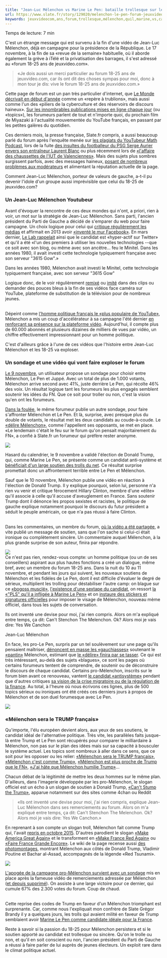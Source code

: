 ```yaml
---
title: "Jean-Luc Mélenchon vs Marine Le Pen: bataille trollesque sur le forum 18-25 ans de jeuxvideo.com"
url: https://www.slate.fr/story/129020/melenchon-le-pen-forum-jeuxvideocom
keywords: jeuxvideocom,ans,forum,trollesque,mélenchon,quil,marine,vs,candidat,jeanluc,vidéo,trump,1825,faire,bataille,pen
---
```

Temps de lecture: 7 min

C\'est un étrange message qui est survenu à la fin d\'une vidéo de Jean-Luc Mélenchon, déjà en campagne pour la présidence de la République. Le 17 novembre, à la fin de sa «revue de la semaine» habituelle, où il aborde également la grève à iTélé et la privatisation des barrages, il s\'est adressé au «forum 18-25 ans de jeuxvideo.com».

> «Je dois aussi un merci particulier au forum 18-25 ans de jeuxvideo.com, car ils ont dit des choses sympas pour moi, donc à mon tour je dis: vive le forum 18-25 ans de jeuxvideo.com.»

Cette page de forum est un pan très particulier d'internet, que [Le Monde décrivait en début d'année](http://www.lemonde.fr/pixels/article/2016/02/16/jeuxvideo-com-les-trublions-du-web-francais_4866281_4408996.html) comme un «repère à trublions», mais aussi comme l'un des «piliers de la cyberculture et des réservoirs de discours haineux». [Sur les innombrables publications mises en ligne chaque jour](http://www.jeuxvideo.com/forums/0-51-0-1-0-26-0-blabla-18-25-ans.htm) (ou «topics»), les forumeurs parlent de tout et n'importe quoi, du prochain film de Miyazaki à l'actualité mouvementée du YouTube français, en passant par les petites galères du quotidien.

Ces derniers mois, la presse française, Slate.fr compris, a aussi beaucoup parlé du forum après l'enquête menée sur [les plagiats du YouTubeur Math Podcast](http://www.slate.fr/story/113807/jeuxvideocom-enquete-youtubeur-plagiat-math-podcast), lors de la fuite [des insultes du footballeur du PSG Serge Aurier envers son entraîneur Laurent Blanc](http://www.lesinrocks.com/2016/03/06/actualite/serger-aurier-math-podcast-les-actions-de-jeuxvideo-com-sont-elles-du-journalisme-citoyen-11809621/) ou plus récemment lors de [«l'affaire des chaussettes de l'IUT de Valenciennes»](https://www.buzzfeed.com/assmamaad/comment-une-discussion-sur-jeuxvideo-vire-au-harcelement). Mais des sujets plus sombres surgissent parfois, avec des messages haineux, [posant de nombreux problèmes aux modérateurs](http://rue89.nouvelobs.com/rue69/2015/12/24/vol-photos-ligne-quand-les-machos-dechainent-262595) et alimentant la réputation actuelle de la page.

Comment Jean-Luc Mélenchon, porteur de valeurs de gauche, a-t-il pu devenir l'idole d'un groupe aussi imprévisible que celui du 18-25 de jeuxvideo.com?

### Un Jean-Luc Mélenchon Youtubeur

Avant d'évoquer la rencontre de ces deux mondes qui n'ont, a priori, rien à voir, un mot sur la stratégie de Jean-Luc Mélenchon. Sans parti, l'ancien président du Parti de Gauche a décidé de s'emparer du web pour faire campagne. Un choix logique pour celui qui [critique régulièrement les médias](http://teleobs.nouvelobs.com/actualites/20160621.OBS3095/melenchon-l-homme-qui-n-aimait-pas-les-medias.html) et affirmait en 2013 avoir [«inventé le mur Facebook»](http://www.mouv.fr/diffusion-jean-luc-melenchon-j-ai-invente-le-mur-facebook). En mars dernier, [Le Lab rappelait](http://lelab.europe1.fr/sans-parti-jean-luc-melenchon-compte-sur-son-site-internet-et-les-rassemblements-de-rue-pour-2017-2705650) ainsi que le candidat est «hyper-actif sur Twitter» et qu'il a été «l'un des premiers à utiliser les nouvelles technologies --que ce soit avec son blog, ou même avec son ancêtre\... feu le Minitel. Dans les années 1980, il avait investi cette technologie typiquement française avec son serveur "3615 Gow".»

Dans les années 1980, Mélenchon avait investi le Minitel, cette technologie typiquement française, avec son serveur "3615 Gow"

Logique donc, de le voir régulièrement [remixé](https://www.youtube.com/watch?v=cm1AQk30kFs) ou [imité](https://www.youtube.com/watch?v=ac_Dh1eJJLo) dans des clips ou demander des pouces bleus à la fin de ses vidéos face caméra sur YouTube, plateforme de substitution de la télévision pour de nombreux jeunes.

\
Dépeint comme [l'homme politique français le «plus populaire de YouTube»](http://www.rtl.fr/actu/politique/comment-melenchon-est-devenu-l-homme-politique-le-plus-populaire-de-youtube-7785357695), Mélenchon a mis un coup d'accélérateur à sa campagne l'été dernier [en renforçant sa présence sur la plateforme vidéo](https://www.youtube.com/channel/UCk-_PEY3iC6DIGJKuoEe9bw). Aujourd'hui, il compte plus de 60.000 abonnés et plusieurs dizaines de milliers de vues par vidéo, un chiffre effectivement impressionnant pour un homme politique.

C'est d'ailleurs grâce à l'une de ces vidéos que l'histoire entre Jean-Luc Mélenchon et les 18-25 va exploser.

### Un sondage et une vidéo qui vont faire exploser le forum

[Le 9 novembre](http://www.jeuxvideo.com/forums/42-51-49032974-1-0-1-0-2017-melenchon-lepen-juppe-vous-votez-qui.htm), un utilisateur propose un sondage pour choisir entre Mélenchon, Le Pen et Juppé. Avec un total de plus de 1.000 votants, Mélenchon arrive second avec 41%, juste derrière Le Pen, qui récolte 46% des voix. Un résultat logique tant les forumeurs les plus engagés semblent soutenir les idées du FN. Que ce soit pour troller ou non, c\'est la vision qu\'en ont les forumeurs.

[Dans la foulée](http://www.jeuxvideo.com/forums/42-51-49045104-1-0-1-0-2017-suite-melenchon-vs-lepen-vous-votez-qui.htm), le même forumeur publie un autre sondage, pour faire s'affronter Mélenchon et Le Pen. Et là, surprise, avec presque plus du double de votants, le résultat met les deux candidats au coude-à-coude. Le [«délire Mélenchon»](http://www.jeuxvideo.com/forums/42-51-49047550-1-0-1-0-le-delire-melenchon-explique.htm), comme l\'appellent ses opposants, se met en place. «Le lendemain c\'était le feu sur le forum qu\'on pensait majoritairement du FN», a confié à Slate.fr un forumeur qui préfère rester anonyme.

![](/sites/default/files/forum1.png)

Hasard du calendrier, le 9 novembre a validé l'élection de Donald Trump, qui, comme Marine Le Pen, se présente comme un candidat anti-système et [bénéficiait d'un large soutien des trolls du net](http://www.slate.fr/story/128864/4chan-victoire-donald-trump). Ce résultat surprise promettait donc un affrontement terrible entre Le Pen et Mélenchon.

Sauf que le 10 novembre, Mélenchon publie une vidéo en réaction à l'élection de Donald Trump. Il y explique pourquoi, selon lui, personne n'a rien vu venir et critique férocement Hillary Clinton, membre d'une «élite» qu'il associe à celle qu'il accuse d'aveuglement en France. Sans soutenir Trump dont il dénonce les propos sexistes et racistes, le politique de gauche explique notamment pourquoi le discours du futur président a séduit le peuple américain, ce que n'a pas réussi à faire Clinton.

\
Dans les commentaires, un membre du forum, [où la vidéo a été partagée](http://www.jeuxvideo.com/forums/42-51-49048289-1-0-1-0-melenchon-donne-son-avis-sur-donald-trump.htm), a vite publié un message de soutien, sans que l'on sache si celui-ci était ironique ou complètement sincère. Un commentaire auquel Mélenchon, à la plus grande surprise de son auteur, finira par répondre.

![](/sites/default/files/forum2.png)\
Ce n'est pas rien, rendez-vous compte: un homme politique (ou un de ses conseillers) aspirant aux plus hautes fonctions a créé un dialogue, même bref, avec un membre du forum 18-25 ans. Dans la nuit du 10 au 11 novembre, et pendant les jours qui suivent, les nouveaux soutiens de Mélenchon et les fidèles de Le Pen, dont il est difficile d'évaluer le degré de sérieux, multiplient les trolling pour déstabiliser l'autre camp: on blague sur ce [«bogoss musclé»](http://www.jeuxvideo.com/forums/42-51-49117894-1-0-1-0-melenchon-ce-bogoss-muscle.htm), [l'existence d'une sextape du candidat](http://www.jeuxvideo.com/forums/42-51-49087443-1-0-1-0-melenchon-sextape-leak-2016hd.htm), on ressort [la «"PLS" qu'il a infligée à Marine Le Pen»](http://www.jeuxvideo.com/forums/42-51-49060725-1-0-1-0-melenchon-qui-met-en-pls-mlp.htm) et on [instaure des stickers et signatures officielles](http://www.jeuxvideo.com/forums/42-51-49066976-1-0-1-0-officiel-topic-melenchon-2017.htm) pour imposer le visage de Mélenchon, nouveau mème officiel, dans tous les sujets de conversation.

Ils ont inventé une devise pour moi, j'ai rien compris. Alors on m'a expliqué entre temps, ça dit: Can't Stenchon The Melenchon. Ok? Alors moi je vais dire: Yes We Canchon

Jean-Luc Mélenchon

En face, les pro-Le Pen, surpris par un tel soulèvement sur une page qu'ils pensaient maîtriser, [dénoncent en masse les «gauchiasses»](http://www.jeuxvideo.com/forums/42-51-49087235-1-0-1-0-le-delire-melenchon-est-un-complot-des-gauchiasses-du-fofo.htm) soutenant le [«pantin»](http://www.jeuxvideo.com/forums/42-51-49118550-1-0-1-0-melenchon-le-pantin-du-18-25.htm) Mélenchon, estimant que [le «délire» finira par se tasser](http://www.jeuxvideo.com/forums/42-51-49094820-1-0-1-0-le-delire-melenchon-s-est-tasse.htm). Ce qui est très intéressant, au-delà des sujets «blagues», ce sont les pages où certains forumeurs tentent de comprendre, de soutenir ou de déconstruire le discours de chaque candidat. Certains pro-Mélenchon, inscrits sur le forum bien avant ce renouveau, vantent [le candidat «antisystème»](http://www.jeuxvideo.com/forums/42-51-49058496-1-0-1-0-melenchon-seul-candidat-antisysteme.htm) pendant que d'autres critiques [sa vision de la crise migratoire ou de la régulation de la finance](http://www.jeuxvideo.com/forums/42-51-49037554-1-0-1-0-je-me-suis-interesse-a-melenchon.htm). Au total, à l'heure où nous écrivons ces lignes, plus de 500 topics sérieux ou ironiques ont été créés ces derniers jours à propos de Mélenchon et de son duel forumesque avec Le Pen.

![](/sites/default/files/2_forum4.png)

### «Mélenchon sera le TRUMP français»

Qu'importe, l'élu européen devient alors, aux yeux de ses soutiens, le candidat idéal de l'alternative politique. Très vite, les parallèles faits jusque-là entre Trump et Le Pen sont récupérés pour comparer le milliardaire à Mélenchon, non pas sur le plan des idées mais sur sa capacité à bousculer le système actuel. Les topics sont nombreux à aller dans ce sens, que ce soit pour les opposer ou les relier: [«Mélenchon sera le TRUMP français»](http://www.jeuxvideo.com/forums/42-51-49059669-1-0-1-0-melenchon-sera-le-trump-francais.htm), [«Mélenchon c'est comme Trump»](http://www.jeuxvideo.com/forums/42-51-49090855-1-0-1-0-melenchon-c-est-comme-trump.htm), [«Mélenchon est plus proche de Trump que le FN»](http://www.jeuxvideo.com/forums/42-51-49121587-1-0-1-0-melenchon-est-plus-proche-de-trump-que-le-fn.htm), [«J'ai hâte que Mélenchon humilie Trump»](http://www.jeuxvideo.com/forums/42-51-49068554-1-0-1-0-j-ai-hate-que-melenchon-humilie-trump.htm)...

Chacun débat de la légitimité de mettre les deux hommes sur le même plan. D'ailleurs, dans l'imagerie développée par les pro-Mélenchon, le slogan officiel est un écho à un slogan de soutien à Donald Trump, [«Can't Stump the Trump»](http://knowyourmeme.com/memes/can-t-stump-the-trump), apparue notamment sur des sites comme 4chan ou Reddit

> «Ils ont inventé une devise pour moi, j'ai rien compris, explique Jean-Luc Mélenchon dans ses remerciements au forum. Alors on m'a expliqué entre temps, ça dit: Can't Stenchon The Melenchon. Ok? Alors moi je vais dire: Yes We Canchon.»

En reprenant à son compte un slogan troll, Mélenchon fait comme Trump qui, l\'avait [repris en octobre 2015](https://twitter.com/realdonaldtrump/status/653856168402681856). D'autres parodient le slogan [«Make America Great Again»](https://fr.wikipedia.org/wiki/Make_America_Great_Again) et le transforment en [«Make France Red Again»](http://www.jeuxvideo.com/forums/42-51-49041106-1-0-1-0-make-france-red-again.htm) ou [«Faire France Grande Encore»](http://www.jeuxvideo.com/forums/42-51-49087455-1-0-1-0-faire-france-grande-encore.htm). Le wiki de la page recense aussi [des photomontages](https://wiki.jvflux.com/M%C3%A9lenchon), montrant Mélenchon aux côtés de Donald Trump, Vladimir Poutine et Bachar al-Assad, accompagnés de la légende «Red Tsunami».

![](/sites/default/files/pmelo7.png)

[L'apogée de la campagne pro-Mélenchon survient avec un sondage](http://www.jeuxvideo.com/forums/42-51-49130317-1-0-1-0-popularite-depuis-la-video-de-melenchon.htm) mis en place après la fameuse vidéo de remerciements adressée par Mélenchon ([et depuis supprimé](http://www.jeuxvideo.com/forums/42-51-49130317-1-0-1-0-popularite-depuis-la-video-de-melenchon.htm)). On assiste à une large victoire pour ce dernier, qui cumule 67% des 2.300 votes du forum. Coup de chaud.

\
Cette reprise des codes de Trump en faveur d'un Mélenchon triomphant est surprenante. Car, comme nous l'expliquait mon confrère de Slate Grégor Brandy il y a quelques jours, les trolls qui avaient milité en faveur de Trump semblaient avoir [Marine Le Pen comme candidate idéale pour la France](http://www.slate.fr/story/128777/trump-centipedes-europe-france-le-pen).

Reste à savoir si la passion du 18-25 pour Mélenchon persistera et si le soutien apporté au candidat est trollesque ou sincère. Qu'on le trolle ou non, et qu\'il en soit conscient ou non, l'ancien président du Parti de Gauche a réussi à faire parler de lui auprès de jeunes électeurs. Un exploit rare dans le climat politique actuel.
